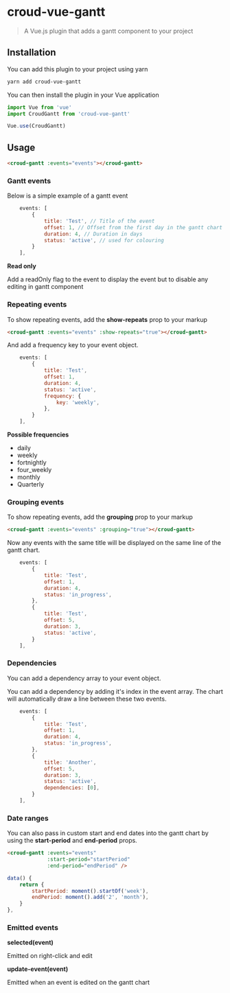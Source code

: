 # croud-vue-gantt

> A Vue.js plugin that adds a gantt component to your project

## Installation
You can add this plugin to your project using yarn

```bash
yarn add croud-vue-gantt
```

You can then install the plugin in your Vue application
```js
import Vue from 'vue'
import CroudGantt from 'croud-vue-gantt'

Vue.use(CroudGantt)
```

## Usage
```html
<croud-gantt :events="events"></croud-gantt>
```
### Gantt events
Below is a simple example of a gantt event
```js
    events: [
        {
            title: 'Test', // Title of the event
            offset: 1, // Offset from the first day in the gantt chart
            duration: 4, // Duration in days
            status: 'active', // used for colouring
        }
    ],
```

**Read only**

Add a readOnly flag to the event to display the event but to disable any editing in gantt component

### Repeating events
To show repeating events, add the **show-repeats** prop to your markup
```html
<croud-gantt :events="events" :show-repeats="true"></croud-gantt>
```
And add a frequency key to your event object.
```js
    events: [
        {
            title: 'Test',
            offset: 1,
            duration: 4,
            status: 'active',
            frequency: {
                key: 'weekly',
            },
        }
    ],
```

**Possible frequencies**

- daily
- weekly
- fortnightly
- four_weekly
- monthly
- Quarterly

### Grouping events
To show repeating events, add the **grouping** prop to your markup
```html
<croud-gantt :events="events" :grouping="true"></croud-gantt>
```
Now any events with the same title will be displayed on the same line of the gantt chart.
```js
    events: [
        {
            title: 'Test',
            offset: 1,
            duration: 4,
            status: 'in_progress',
        },
        {
            title: 'Test',
            offset: 5,
            duration: 3,
            status: 'active',
        }
    ],
```

### Dependencies
You can add a dependency array to your event object.

You can add a dependency by adding it's index in the event array. The chart will automatically draw a line between these two events.

```js
    events: [
        {
            title: 'Test',
            offset: 1,
            duration: 4,
            status: 'in_progress',
        },
        {
            title: 'Another',
            offset: 5,
            duration: 3,
            status: 'active',
            dependencies: [0],
        }
    ],
```


### Date ranges
You can also pass in custom start and end dates into the gantt chart by using the **start-period** and **end-period** props.
```html
<croud-gantt :events="events"
             :start-period="startPeriod"
             :end-period="endPeriod" />
```

```js
data() {
    return {
        startPeriod: moment().startOf('week'),
        endPeriod: moment().add('2', 'month'),
    }
},
```

### Emitted events
**selected(event)**

Emitted on right-click and edit

**update-event(event)**

Emitted when an event is edited on the gantt chart
